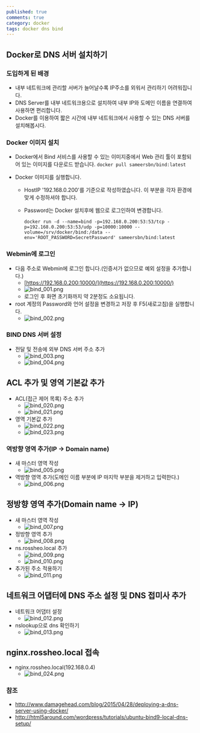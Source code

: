```yaml
---
published: true
comments: true
category: docker
tags: docker dns bind
---
```

## Docker로 DNS 서버 설치하기

### 도입하게 된 배경
* 내부 네트워크에 관리할 서버가 늘어날수록 IP주소를 외워서 관리하기 어려워집니다.
* DNS Server를 내부 네트워크용으로 설치하여 내부 IP와 도메인 이름을 연결하여 사용하면 편리합니다.
* Docker를 이용하여 짧은 시간에 내부 네트워크에서 사용할 수 있는 DNS 서버를 설치해봅시다.

### Docker 이미지 설치
* Docker에서 Bind 서비스를 사용할 수 있는 이미지중에서 Web 관리 툴이 포함되어 있는 이미지를 다운로드 받습니다.
	```docker pull sameersbn/bind:latest```

* Docker 이미지를 실행합니다.
	* HostIP '192.168.0.200'를 기준으로 작성하였습니다. 이 부분을 각자 환경에 맞게 수정하셔야 합니다.
	* Password는 Docker 설치후에 웹으로 로그인하여 변경합니다.
    
		```docker run -d --name=bind -p=192.168.0.200:53:53/tcp -p=192.168.0.200:53:53/udp -p=10000:10000 --volume=/srv/docker/bind:/data --env='ROOT_PASSWORD=SecretPassword' sameersbn/bind:latest```


### Webmin에 로그인
* 다음 주소로 Webmin에 로그인 합니다.(인증서가 없으므로 예외 설정을 추가합니다.)
	* [https://192.168.0.200:10000/](https://192.168.0.200:10000/)
	* ![bind_001.png]({{site.baseurl}}/assets/bind_001.png)
	* 로그인 후 화면 초기화까지 약 2분정도 소요됩니다.
* root 계정의 Password와 언어 설정을 변경하고 저장 후 F5(새로고침)을 실행합니다.
	* ![bind_002.png]({{site.baseurl}}/assets/bind_002.png)

### BIND DNS 서버 설정
* 전달 및 전송에 외부 DNS 서버 주소 추가
	* ![bind_003.png]({{site.baseurl}}/assets/bind_003.png)
	* ![bind_004.png]({{site.baseurl}}/assets/bind_004.png)

## ACL 추가 및 영역 기본값 추가
* ACL(접근 제어 목록) 주소 추가
	* ![bind_020.png]({{site.baseurl}}/assets/bind_020.png)
	* ![bind_021.png]({{site.baseurl}}/assets/bind_021.png)
* 영역 기본값 추가
	* ![bind_022.png]({{site.baseurl}}/assets/bind_022.png)
	* ![bind_023.png]({{site.baseurl}}/assets/bind_023.png)

### 역방향 영역 추가(IP -> Domain name)
* 새 마스터 영역 작성
	* ![bind_005.png]({{site.baseurl}}/assets/bind_005.png)
* 역방향 영역 추가(도메인 이름 부분에 IP 마지막 부분을 제거하고 입력한다.)
	* ![bind_006.png]({{site.baseurl}}/assets/bind_006.png)

## 정방향 영역 추가(Domain name -> IP)
* 새 마스터 영역 작성
	* ![bind_007.png]({{site.baseurl}}/assets/bind_007.png)
* 정방향 영역 추가
	* ![bind_008.png]({{site.baseurl}}/assets/bind_008.png)
* ns.rossheo.local 추가
	* ![bind_009.png]({{site.baseurl}}/assets/bind_009.png)
	* ![bind_010.png]({{site.baseurl}}/assets/bind_010.png)
* 추가된 주소 적용하기
	* ![bind_011.png]({{site.baseurl}}/assets/bind_011.png)

## 네트워크 어댑터에 DNS 주소 설정 및 DNS 접미사 추가
* 네트워크 어댑터 설정
	* ![bind_012.png]({{site.baseurl}}/assets/bind_012.png)
* nslookup으로 dns 확인하기
	* ![bind_013.png]({{site.baseurl}}/assets/bind_013.png)

## nginx.rossheo.local 접속
* nginx.rossheo.local(192.168.0.4)
	* ![bind_024.png]({{site.baseurl}}/assets/bind_024.png)


### 참조
* http://www.damagehead.com/blog/2015/04/28/deploying-a-dns-server-using-docker/
* http://html5around.com/wordpress/tutorials/ubuntu-bind9-local-dns-setup/

